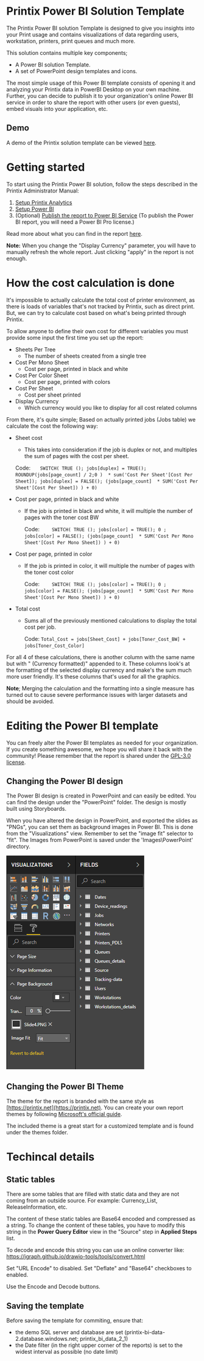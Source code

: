 # Printix Power BI Solution Template
The Printix Power BI solution Template is designed to give you insights into your Print usage and contains visualizations of
data regarding users, workstation, printers, print queues and much more.

This solution contains multiple key components;
* A Power BI solution Template.
* A set of PowerPoint design templates and icons.

The most simple usage of this Power BI template consists of opening it and analyzing your Printix data in PowerBI
Desktop on your own machine.
Further, you can decide to publish it to your organization's online Power BI service in order to share the report with
other users (or even guests), embed visuals into your application, etc.

## Demo
A demo of the Printix solution template can be viewed [here](https://app.powerbi.com/view?r=eyJrIjoiOTUyMDRlOTktODlmNS00YTk2LTgzMTEtNzQ4ZmMyY2E2NGY4IiwidCI6IjJlNWQ4OWQxLTBiOTgtNDVkOC1iNzBmLWM3OWRiMTBmZWI1NCIsImMiOjh9).

# Getting started
To start using the Printix Power BI solution, follow the steps described in the Printix Administrator Manual:
1. [Setup Printix Analytics](https://manuals.printix.net/administrator/topic/how-to-setup-analytics)
2. [Setup Power BI](https://manuals.printix.net/administrator/topic/how-to-setup-power-bi)
3. (Optional) [Publish the report to Power BI Service](https://manuals.printix.net/administrator/topic/how-to-publish-to-power-bi-on-the-web)
   (To publish the Power BI report, you will need a Power BI Pro license.)

Read more about what you can find in the report [here](https://manuals.printix.net/administrator/topic/how-to-interact-with-power-bi-report).

**Note:** When you change the "Display Currency" parameter, you will have to manually refresh the whole report. Just clicking "apply" in the report is not enough.

# How the cost calculation is done
It's impossible to actually calculate the total cost of printer environment, as there is loads of variables that's not tracked by Printix, such as direct print. But, we can try to calculate cost based on what's being printed through Printix.

To allow anyone to define their own cost for different variables you must provide some input the first time you set up the report:
- Sheets Per Tree
  - The number of sheets created from a single tree
- Cost Per Mono Sheet
  - Cost per page, printed in black and white
- Cost Per Color Sheet
  - Cost per page, printed with colors
- Cost Per Sheet
  - Cost per sheet printed
- Display Currency
  - Which currency would you like to display for all cost related columns

From there, it's quite simple;
Based on actually printed jobs (Jobs table) we calculate the cost the following way:
- Sheet cost
  -   This takes into consideration if the job is duplex or not, and multiples the sum of pages with the cost per sheet.

  Code:
  ``   SWITCH(
TRUE ();
jobs[duplex] = TRUE(); ROUNDUP(jobs[page_count] / 2;0 )  * sum('Cost Per Sheet'[Cost Per Sheet]);
jobs[duplex] = FALSE(); (jobs[page_count]  * SUM('Cost Per Sheet'[Cost Per Sheet])
) + 0)`` 

- Cost per page, printed in black and white
  - If the job is printed in black and white, it will multiple the number of pages with the toner cost BW

    Code: 
``    SWITCH(
TRUE ();
jobs[color] = TRUE(); 0 ;
jobs[color] = FALSE(); (jobs[page_count]  * SUM('Cost Per Mono Sheet'[Cost Per Mono Sheet])
) + 0)``

- Cost per page, printed in color
  - If the job is printed in color, it will multiple the number of pages with the toner cost color

    Code: 
``    SWITCH(
TRUE ();
jobs[color] = TRUE(); 0 ;
jobs[color] = FALSE(); (jobs[page_count]  * SUM('Cost Per Mono Sheet'[Cost Per Mono Sheet])
) + 0)``

- Total cost
  - Sums all of the previously mentioned calculations to display the total cost per job.

    Code: ``Total_Cost = jobs[Sheet_Cost] + jobs[Toner_Cost_BW] + jobs[Toner_Cost_Color]``

For all 4 of these calculations, there is another column with the same name but with " (Currency formatted)" appended to it. These columns look's at the formatting of the selected display currency and make's the sum much more user friendly. It's these columns that's used for all the graphics.

**Note**; Merging the calculation and the formatting into a single measure has turned out to cause severe performance issues with larger datasets and should be avoided. 



# Editing the Power BI template
You can freely alter the Power BI templates as needed for your organization. If you create something awesome, we hope you will share it back with the community! Please remember that the report is shared under the [GPL-3.0 license](https://github.com/printix/Power-BI/blob/master/LICENSE).

## Changing the Power BI design
The Power BI design is created in PowerPoint and can easily be edited. You can find the design under the "PowerPoint" folder. The design is mostly built using Storyboards.

When you have altered the design in PowerPoint, and exported the slides as "PNGs", you can set them as background images in Power BI. This is done from the "Visualizations" view. Remember to set the "image fit" selector to "fit". 
The Images from PowerPoint is saved under the 'Images\PowerPoint' directory.

 ![AlterDateRanges](./Images/Documentation/PowerBI_Visualization.PNG)

 ## Changing the Power BI Theme
 The theme for the report is branded with the same style as [https://printix.net](https://printix.net). You can create your own report themes by following [Microsoft's official guide](https://docs.microsoft.com/en-us/power-bi/desktop-report-themes).

 The included theme is a great start for a customized template and is found under the themes folder. 
 
 
 
 
 
# Techincal details
 
## Static tables
There are some tables that are filled with static data and they are not coming from an outside source. For example: Currency_List, ReleaseInformation, etc.

The content of these static tables are Base64 encoded and compressed as a string. To change the content of these tables, you have to modify this string in the **Power Query Editor** view in the "Source" step in **Applied Steps** list.

To decode and encode this string you can use an online converter like:
https://jgraph.github.io/drawio-tools/tools/convert.html

Set "URL Encode" to disabled. Set "Deflate" and "Base64" checkboxes to enabled.

Use the Encode and Decode buttons.

## Saving the template
Before saving the template for commiting, ensure that:
- the demo SQL server and database are set (printix-bi-data-2.database.windows.net; printix_bi_data_2_1)
- the Date filter (in the right upper corner of the reports) is set to the widest interval as possible (no date limit)
